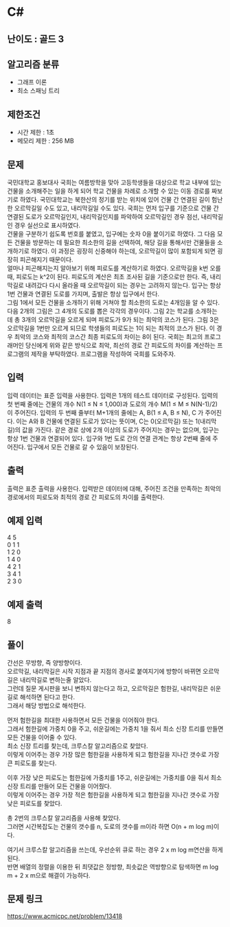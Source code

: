 # C#

## 난이도 : 골드 3

## 알고리즘 분류
  - 그래프 이론
  - 최소 스패닝 트리

## 제한조건
  - 시간 제한 : 1초
  - 메모리 제한 : 256 MB

## 문제
국민대학교 홍보대사 국희는 여름방학을 맞아 고등학생들을 대상으로 학교 내부에 있는 건물을 소개해주는 일을 하게 되어 학교 건물을 차례로 소개할 수 있는 이동 경로를 짜보기로 하였다. 국민대학교는 북한산의 정기를 받는 위치에 있어 건물 간 연결된 길이 험난한 오르막길일 수도 있고, 내리막길일 수도 있다. 국희는 먼저 입구를 기준으로 건물 간 연결된 도로가 오르막길인지, 내리막길인지를 파악하여 오르막길인 경우 점선, 내리막길인 경우 실선으로 표시하였다.<br/>
건물을 구분하기 쉽도록 번호를 붙였고, 입구에는 숫자 0을 붙이기로 하였다. 그 다음 모든 건물을 방문하는 데 필요한 최소한의 길을 선택하여, 해당 길을 통해서만 건물들을 소개하기로 하였다. 이 과정은 굉장히 신중해야 하는데, 오르막길이 많이 포함되게 되면 굉장히 피곤해지기 때문이다.<br/>
얼마나 피곤해지는지 알아보기 위해 피로도를 계산하기로 하였다. 오르막길을 k번 오를 때, 피로도는 k^2이 된다. 피로도의 계산은 최초 조사된 길을 기준으로만 한다. 즉, 내리막길로 내려갔다 다시 올라올 때 오르막길이 되는 경우는 고려하지 않는다. 입구는 항상 1번 건물과 연결된 도로를 가지며, 출발은 항상 입구에서 한다.<br/>
그림 1에서 모든 건물을 소개하기 위해 거쳐야 할 최소한의 도로는 4개임을 알 수 있다. 다음 2개의 그림은 그 4개의 도로를 뽑은 각각의 경우이다. 그림 2는 학교를 소개하는 데 총 3개의 오르막길을 오르게 되며 피로도가 9가 되는 최악의 코스가 된다. 그림 3은 오르막길을 1번만 오르게 되므로 학생들의 피로도는 1이 되는 최적의 코스가 된다. 이 경우 최악의 코스와 최적의 코스간 최종 피로도의 차이는 8이 된다. 국희는 최고의 프로그래머인 당신에게 위와 같은 방식으로 최악, 최선의 경로 간 피로도의 차이를 계산하는 프로그램의 제작을 부탁하였다. 프로그램을 작성하여 국희를 도와주자.<br/>


## 입력
입력 데이터는 표준 입력을 사용한다. 입력은 1개의 테스트 데이터로 구성된다. 입력의 첫 번째 줄에는 건물의 개수 N(1 ≤ N ≤ 1,000)과 도로의 개수 M(1 ≤ M ≤ N(N-1)/2) 이 주어진다. 입력의 두 번째 줄부터 M+1개의 줄에는 A, B(1 ≤ A, B ≤ N), C 가 주어진다. 이는 A와 B 건물에 연결된 도로가 있다는 뜻이며, C는 0(오르막길) 또는 1(내리막길)의 값을 가진다. 같은 경로 상에 2개 이상의 도로가 주어지는 경우는 없으며, 입구는 항상 1번 건물과 연결되어 있다. 입구와 1번 도로 간의 연결 관계는 항상 2번째 줄에 주어진다. 입구에서 모든 건물로 갈 수 있음이 보장된다.<br/>


## 출력
출력은 표준 출력을 사용한다. 입력받은 데이터에 대해, 주어진 조건을 만족하는 최악의 경로에서의 피로도와 최적의 경로 간 피로도의 차이를 출력한다.<br/>


## 예제 입력
4 5<br/>
0 1 1<br/>
1 2 0<br/>
1 4 0<br/>
4 2 1<br/>
3 4 1<br/>
2 3 0<br/>


## 예제 출력
8<br/>


## 풀이
간선은 무방향, 즉 양방향이다.<br/>
오르막길, 내리막길은 시작 지점과 끝 지점의 경사로 붙여지기에 방향이 바뀌면 오르막길은 내리막길로 변하는줄 알았다.<br/>
그런데 질문 게시판을 보니 변하지 않는다고 하고, 오르막길은 험한길, 내리막길은 쉬운길로 해석하면 된다고 한다.<br/>
그래서 해당 방법으로 해석한다.<br/>


먼저 험한길을 최대한 사용하면서 모든 건물을 이어줘야 한다.<br/>
그래서 험한길에 가중치 0을 주고, 쉬운길에는 가중치 1을 줘서 최소 신장 트리를 만들면 모든 건물을 이어줄 수 있다.<br/>
최소 신장 트리를 찾는데, 크루스칼 알고리즘으로 찾았다.<br/>
이렇게 이어주는 경우 가장 많은 험한길을 사용하게 되고 험한길을 지나간 갯수로 가장 큰 피로도를 찾는다.<br/>


이후 가장 낮은 피로도는 험한길에 가중치를 1주고, 쉬운길에는 가중치를 0을 줘서 최소 신장 트리를 만들어 모든 건물을 이어줬다.<br/>
이렇게 이어주는 경우 가장 적은 험한길을 사용하게 되고 험한길을 지나간 갯수로 가장 낮은 피로도를 찾았다.<br/>


총 2번의 크루스칼 알고리즘을 사용해 찾았다.<br/>
그러면 시간복잡도는 건물의 갯수를 n, 도로의 갯수를 m이라 하면 O(n + m log m)이다.<br/>


여기서 크루스칼 알고리즘을 쓰는데, 우선순위 큐로 하는 경우 2 x m log m연산을 하게 된다.<br/>
반면 배열의 정렬을 이용한 뒤 최댓값은 정방향, 최솟값은 역방향으로 탐색하면 m log m + 2 x m으로 해결이 가능하다.<br/>


## 문제 링크
https://www.acmicpc.net/problem/13418